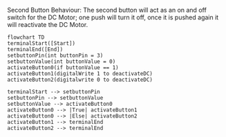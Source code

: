 Second Button Behaviour: The second button will act as an on and off switch for the DC Motor; one push will turn it off, once it is pushed again it will reactivate the DC Motor.


```mermaid
flowchart TD
terminalStart([Start])
terminalEnd([End])
setbuttonPin(int buttonPin = 3)
setbuttonValue(int buttonValue = 0)
activateButton0(if buttonValue == 1)
activateButton1(digitalWrite 1 to deactivateDC)
activateButton2(digitalwrite 0 to deactivateDC)
   
terminalStart --> setbuttonPin
setbuttonPin --> setbuttonValue
setbuttonValue --> activateButton0
activateButton0 --> |True| activateButton1
activateButton0 --> |Else| activateButton2
activateButton1 --> terminalEnd
activateButton2 --> terminalEnd
```
